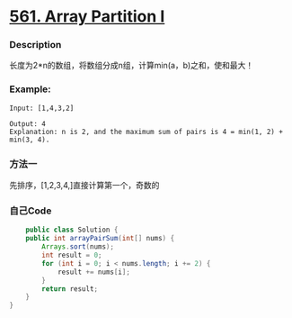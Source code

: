 # [561. Array Partition I](https://leetcode.com/problems/array-partition-i/description/)


### Description

长度为2*n的数组，将数组分成n组，计算min(a，b)之和，使和最大！
### Example:
 
    Input: [1,4,3,2]

    Output: 4
    Explanation: n is 2, and the maximum sum of pairs is 4 = min(1, 2) + min(3, 4).

### 方法一

先排序，[1,2,3,4,]直接计算第一个，奇数的


### 自己Code

```java
    public class Solution {
    public int arrayPairSum(int[] nums) {
        Arrays.sort(nums);
        int result = 0;
        for (int i = 0; i < nums.length; i += 2) {
            result += nums[i];
        }
        return result;
    }
}

```


